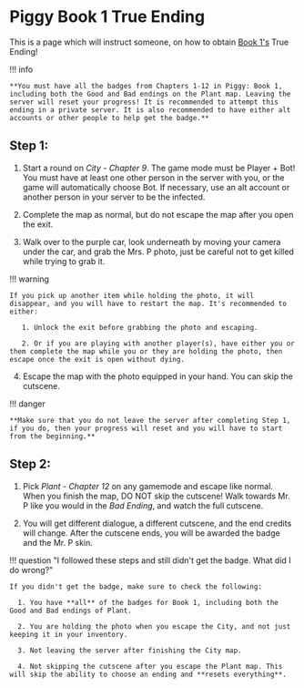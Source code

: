 # Piggy Book 1 True Ending

This is a page which will instruct someone, on how to obtain [Book 1's](https://www.rolimons.com/gamebadge/2124540781) True Ending!

!!! info

    **You must have all the badges from Chapters 1-12 in Piggy: Book 1, including both the Good and Bad endings on the Plant map. Leaving the server will reset your progress! It is recommended to attempt this ending in a private server. It is also recommended to have either alt accounts or other people to help get the badge.**

## Step 1:

1. Start a round on *City - Chapter 9*. The game mode must be Player + Bot! You must have at least one other person in the server with you, or the game will automatically choose Bot. If necessary, use an alt account or another person in your server to be the infected.

2. Complete the map as normal, but do not escape the map after you open the exit.

3. Walk over to the purple car, look underneath by moving your camera under the car, and grab the Mrs. P photo, just be careful not to get killed while trying to grab it.

!!! warning

    If you pick up another item while holding the photo, it will disappear, and you will have to restart the map. It's recommended to either:

       1. Unlock the exit before grabbing the photo and escaping.

       2. Or if you are playing with another player(s), have either you or them complete the map while you or they are holding the photo, then escape once the exit is open without dying.

4. Escape the map with the photo equipped in your hand. You can skip the cutscene.

!!! danger

    **Make sure that you do not leave the server after completing Step 1, if you do, then your progress will reset and you will have to start from the beginning.**

## Step 2:

1. Pick *Plant - Chapter 12* on any gamemode and escape like normal. When you finish the map, DO NOT skip the cutscene! Walk towards Mr. P like you would in the *Bad Ending*, and watch the full cutscene.

2. You will get different dialogue, a different cutscene, and the end credits will change. After the cutscene ends, you will be awarded the badge and the Mr. P skin.

!!! question "I followed these steps and still didn't get the badge. What did I do wrong?"

    If you didn't get the badge, make sure to check the following:

      1. You have **all** of the badges for Book 1, including both the Good and Bad endings of Plant.

      2. You are holding the photo when you escape the City, and not just keeping it in your inventory.

      3. Not leaving the server after finishing the City map.

      4. Not skipping the cutscene after you escape the Plant map. This will skip the ability to choose an ending and **resets everything**.

